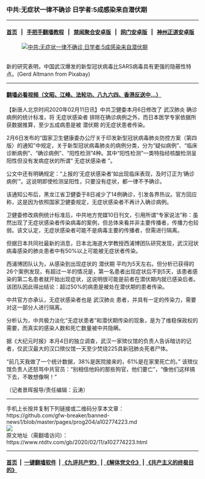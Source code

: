### 中共:无症状一律不确诊 日学者:5成感染来自潜伏期
------------------------

#### [首页](https://github.com/gfw-breaker/banned-news1/blob/master/README.md) &nbsp;&nbsp;|&nbsp;&nbsp; [手把手翻墙教程](https://github.com/gfw-breaker/guides/wiki) &nbsp;&nbsp;|&nbsp;&nbsp; [禁闻聚合安卓版](https://github.com/gfw-breaker/bn-android) &nbsp;&nbsp;|&nbsp;&nbsp; [网门安卓版](https://github.com/oGate2/oGate) &nbsp;&nbsp;|&nbsp;&nbsp; [神州正道安卓版](https://github.com/SzzdOgate/update) 



<div><div class="featured_image">
 <a href="https://i.ntdtv.com/assets/uploads/2020/02/mouth-guard-4801623_1280.jpg" target="_blank">
  <figure>
   <img alt="中共:无症状一律不确诊 日学者:5成感染来自潜伏期" src="https://i.ntdtv.com/assets/uploads/2020/02/mouth-guard-4801623_1280-800x450.jpg"/>
  </figure><br/>
 </a>
 <span class="caption">
  新的研究表明，中国武汉爆发的新型冠状病毒比SARS病毒具有更强的隐蔽性特点。(Gerd Altmann from Pixabay)
 </span>
</div>
</div><hr/>

#### [翻墙必看视频（文昭、江峰、法轮功、八九六四、香港反送中...）](http://167.172.214.107/home.html)

<div><div class="post_content" itemprop="articleBody">
 <p>
  【新唐人北京时间2020年02月11日讯】中共卫健委本月6日修改了
  <ok href="https://www.ntdtv.com/gb/武汉肺炎.htm">
   武汉肺炎
  </ok>
  确诊病例的统计标准，将
  <ok href="https://www.ntdtv.com/gb/无症状感染者.htm">
   无症状感染者
  </ok>
  排除在确诊病例之外，而日本医学专家依据所获数据推算，至少五成病患是被
  <ok href="https://www.ntdtv.com/gb/潜伏期.htm">
   潜伏期
  </ok>
  的无症状患者传染。
 </p>
 <p>
  2月6日发布的“国家卫生健康委办公厅关于印发新型冠状病毒肺炎防控方案（第四版）的通知”中规定，关于新型冠状病毒肺炎的病例分类，分为“疑似病例”、“临床诊断病例”、“确诊病例”、“阳性检测”4种。其中“阳性检测”一类特指经核酸检测呈阳性但没有发病症状的所谓“
  <ok href="https://www.ntdtv.com/gb/无症状感染者.htm">
   无症状感染者
  </ok>
  ”。
 </p>
 <p>
  公文中还有明确规定：“上报的‘无症状感染者’如出现临床表现，及时订正为‘确诊病例’”。这说明即使检测呈阳性，只要没有症状，都一律不予确诊。
 </p>
 <p>
  该通知公布后，黑龙江省卫健委于8日减少了14例确诊，引发各界热议。官方回应称，这是因为依照国家卫健委规定，无症状感染者不再计入确诊病例。
 </p>
 <p>
  卫健委修改病例统计标准后，中共地方党媒10日刊文，引用所谓“专家说法”称：虽然出现了无症状感染者传染病毒的案例，但总体来看并非主要传播者，传播力也较弱。该文认定，无症状感染者可能不是病毒主要的传播者，但需进行隔离。
 </p>
 <p>
  但据日本共同社最新的消息，日本北海道大学教授西浦博团队研究发现，武汉冠状病毒感染的肺炎患者中有50%以上可能被无症状者传染。
 </p>
 <p>
  西浦博团队认为，从感染到出现症状的
  <ok href="https://www.ntdtv.com/gb/潜伏期.htm">
   潜伏期
  </ok>
  平均为5天左右。但分析已获得的26个案例发现，有超过一半的情况是，第一名患者出现症状后不到5天，该患者感染的第二名患者就开始出现症状，这说明很可能是前者在潜伏期内就已感染后者。该团队因此得出结论：超过50%的病患是被处在潜伏期的患者传染。
 </p>
 <p>
  中共官方亦承认，无症状感染者也是
  <ok href="https://www.ntdtv.com/gb/武汉肺炎.htm">
   武汉肺炎
  </ok>
  患者，并具有一定的传染力，需要对这一部分人进行隔离。
 </p>
 <p>
  分析认为，中共极力淡化“无症状患者”和潜伏期传染的现象，是为了维稳保政权的需要，而真实的感染人数和死亡数量被中共隐瞒。
 </p>
 <p>
  据《大纪元时报》本月4日的独立调查，武汉一家殡仪馆的负责人告诉暗访的记者，仅武汉最大的汉口殡仪馆一天至少焚烧225具新冠肺炎死者尸体。
 </p>
 <p>
  “前几天我做了一个统计数据，38%是医院接来的，61%是在家里死亡的。” 该殡仪馆负责人还怒骂中共官员：“别相信他妈的那些狗官，他们要亡”，“像他们这样搞下去，不敢想像啊！”
 </p>
 <p>
  （记者景晖报导/责任编辑：云涛）
 </p>
 <div class="single_ad">
 </div>
</div>
</div>
<hr/>
手机上长按并复制下列链接或二维码分享本文章：<br/>
https://github.com/gfw-breaker/banned-news1/blob/master/pages/prog204/a102774223.md <br/>
<a href='https://github.com/gfw-breaker/banned-news1/blob/master/pages/prog204/a102774223.md'><img src='https://github.com/gfw-breaker/banned-news1/blob/master/pages/prog204/a102774223.md.png'/></a> <br/>
原文地址（需翻墙访问）：https://www.ntdtv.com/gb/2020/02/11/a102774223.html


------------------------
#### [首页](https://github.com/gfw-breaker/banned-news1/blob/master/README.md) &nbsp;|&nbsp; [一键翻墙软件](https://github.com/gfw-breaker/nogfw/blob/master/README.md) &nbsp;| [《九评共产党》](https://github.com/gfw-breaker/9ping.md/blob/master/README.md#九评之一评共产党是什么) | [《解体党文化》](https://github.com/gfw-breaker/jtdwh.md/blob/master/README.md) | [《共产主义的终极目的》](https://github.com/gfw-breaker/gczydzjmd.md/blob/master/README.md)


<img src='http://gfw-breaker.win/banned-news/pages/prog204/a102774223.md' width='0px' height='0px'/>